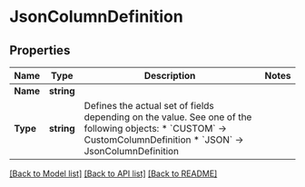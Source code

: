 # JsonColumnDefinition

## Properties

Name | Type | Description | Notes
------------ | ------------- | ------------- | -------------
**Name** | **string** |  | 
**Type** | **string** | Defines the actual set of fields depending on the value. See one of the following objects:   * &#x60;CUSTOM&#x60; -&gt; CustomColumnDefinition  * &#x60;JSON&#x60; -&gt; JsonColumnDefinition   | 

[[Back to Model list]](../README.md#documentation-for-models) [[Back to API list]](../README.md#documentation-for-api-endpoints) [[Back to README]](../README.md)


